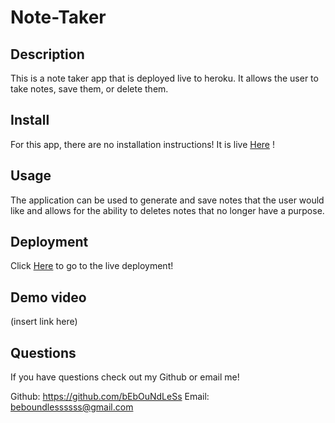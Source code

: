 # Note-Taker

## Description 

This is a note taker app that is deployed live to heroku. It allows the user to take notes, save them, or delete them. 

## Install

For this app, there are no installation instructions! It is live [Here](https://simply-note-taking.herokuapp.com/ ) !

## Usage 

The application can be used to generate and save notes that the user would like and allows for the ability to deletes notes that no longer have a purpose.

## Deployment

Click [Here](https://simply-note-taking.herokuapp.com/ ) to go to the live deployment!

## Demo video

(insert link here)

## Questions 

If you have questions check out my Github or email me!

Github: https://github.com/bEbOuNdLeSs
Email: beboundlessssss@gmail.com
